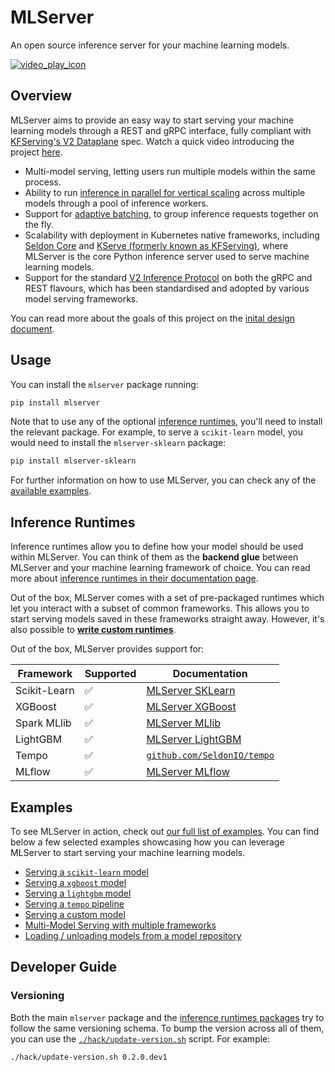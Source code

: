 # MLServer

An open source inference server for your machine learning models.


[![video_play_icon](https://user-images.githubusercontent.com/10466106/151803854-75d17c32-541c-4eee-b589-d45b07ea486d.png)](https://www.youtube.com/watch?v=aZHe3z-8C_w)

## Overview

MLServer aims to provide an easy way to start serving your machine learning
models through a REST and gRPC interface, fully compliant with [KFServing's V2
Dataplane](https://kserve.github.io/website/modelserving/inference_api/)
spec. Watch a quick video introducing the project [here](https://www.youtube.com/watch?v=aZHe3z-8C_w).

- Multi-model serving, letting users run multiple models within the same
  process.
- Ability to run [inference in parallel for vertical
  scaling](https://mlserver.readthedocs.io/en/latest/user-guide/parallel-inference.html)
  across multiple models through a pool of inference workers.
- Support for [adaptive
  batching](https://mlserver.readthedocs.io/en/latest/user-guide/adaptive-batching.html),
  to group inference requests together on the fly.
- Scalability with deployment in Kubernetes native frameworks, including
  [Seldon Core](https://docs.seldon.io/projects/seldon-core/en/latest/graph/protocols.html#v2-kfserving-protocol) and
  [KServe (formerly known as KFServing)](https://kserve.github.io/website/modelserving/v1beta1/sklearn/v2/), where
  MLServer is the core Python inference server used to serve machine learning
  models.
- Support for the standard [V2 Inference Protocol](https://kserve.github.io/website/modelserving/inference_api/) on
  both the gRPC and REST flavours, which has been standardised and adopted by
  various model serving frameworks.

You can read more about the goals of this project on the [inital design
document](https://docs.google.com/document/d/1C2uf4SaAtwLTlBCciOhvdiKQ2Eay4U72VxAD4bXe7iU/edit?usp=sharing).

## Usage

You can install the `mlserver` package running:

```bash
pip install mlserver
```

Note that to use any of the optional [inference runtimes](#Inference-Runtimes),
you'll need to install the relevant package.
For example, to serve a `scikit-learn` model, you would need to install the
`mlserver-sklearn` package:

```bash
pip install mlserver-sklearn
```

For further information on how to use MLServer, you can check any of the
[available examples](#examples).

## Inference Runtimes

Inference runtimes allow you to define how your model should be used within
MLServer.
You can think of them as the **backend glue** between MLServer and your machine
learning framework of choice.
You can read more about [inference runtimes in their documentation
page](./docs/runtimes/index.md).

Out of the box, MLServer comes with a set of pre-packaged runtimes which let
you interact with a subset of common frameworks.
This allows you to start serving models saved in these frameworks straight
away.
However, it's also possible to **[write custom
runtimes](./docs/runtimes/custom.md)**.

Out of the box, MLServer provides support for:

| Framework    | Supported | Documentation                                                    |
| ------------ | --------- | ---------------------------------------------------------------- |
| Scikit-Learn | ✅        | [MLServer SKLearn](./runtimes/sklearn)                           |
| XGBoost      | ✅        | [MLServer XGBoost](./runtimes/xgboost)                           |
| Spark MLlib  | ✅        | [MLServer MLlib](./runtimes/mllib)                               |
| LightGBM     | ✅        | [MLServer LightGBM](./runtimes/lightgbm)                         |
| Tempo        | ✅        | [`github.com/SeldonIO/tempo`](https://github.com/SeldonIO/tempo) |
| MLflow       | ✅        | [MLServer MLflow](./runtimes/mlflow)                             |

## Examples

To see MLServer in action, check out [our full list of
examples](./docs/examples/index.md).
You can find below a few selected examples showcasing how you can leverage
MLServer to start serving your machine learning models.

- [Serving a `scikit-learn` model](./docs/examples/sklearn/README.md)
- [Serving a `xgboost` model](./docs/examples/xgboost/README.md)
- [Serving a `lightgbm` model](./docs/examples/lightgbm/README.md)
- [Serving a `tempo` pipeline](./docs/examples/tempo/README.md)
- [Serving a custom model](./docs/examples/custom/README.md)
- [Multi-Model Serving with multiple frameworks](./docs/examples/mms/README.md)
- [Loading / unloading models from a model repository](./docs/examples/model-repository/README.md)

## Developer Guide

### Versioning

Both the main `mlserver` package and the [inference runtimes
packages](./docs/runtimes/index.md) try to follow the same versioning schema.
To bump the version across all of them, you can use the
[`./hack/update-version.sh`](./hack/update-version.sh) script.
For example:

```bash
./hack/update-version.sh 0.2.0.dev1
```
